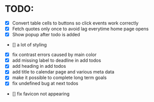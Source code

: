 # TODO:

- [x] Convert table cells to buttons so click events work correctly
- [x] Fetch quotes only once to avoid lag everytime home page opens
- [x] Show popup after todo is added
- [] a lot of styling
- [x]  fix contrast errors caused by main color
- [x]  add missing label to deadline in add todos
- [x]  add heading in add todos
- [x]  add title to calendar page and various meta data
- [x]  make it possible to complete long term goals
- [x] fix undefined bug at next todos
- [] fix favicon not appearing
